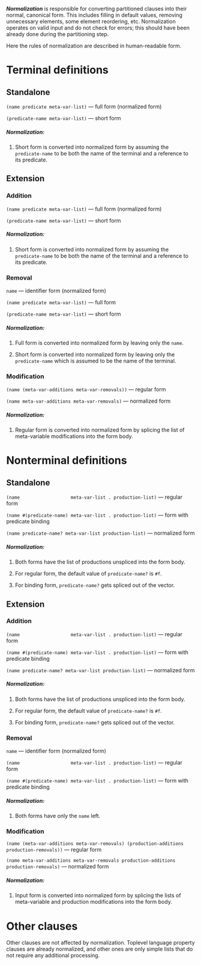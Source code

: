 _**Normalization**_ is responsible for converting partitioned clauses into
their normal, canonical form. This includes filling in default values, removing
unnecessary elements, some element reordering, etc. Normalization operates on
valid input and do not check for errors; this should have been already done
during the partitioning step.

Here the rules of normalization are described in human-readable form.


Terminal definitions
====================

Standalone
----------

`(name predicate meta-var-list)` — full form (normalized form)

`(predicate-name meta-var-list)` — short form

##### _Normalization_: #######################

 1. Short form is converted into normalized form by assuming the
    `predicate-name` to be both the name of the terminal and a reference
    to its predicate.


Extension
---------

### Addition

`(name predicate meta-var-list)` — full form (normalized form)

`(predicate-name meta-var-list)` — short form

##### _Normalization_: #######################

 1. Short form is converted into normalized form by assuming the
    `predicate-name` to be both the name of the terminal and a reference
    to its predicate.


### Removal

`name` — identifier form (normalized form)

`(name predicate meta-var-list)` — full form

`(predicate-name meta-var-list)` — short form

##### _Normalization_: #######################

 1. Full form is converted into normalized form by leaving only the `name`.

 2. Short form is converted into normalized form by leaving only the
    `predicate-name` which is assumed to be the name of the terminal.


### Modification

`(name (meta-var-additions meta-var-removals))` — regular form

`(name meta-var-additions meta-var-removals)` — normalized form

##### _Normalization_: #######################

 1. Regular form is converted into normalized form by splicing the list of
    meta-variable modifications into the form body.



Nonterminal definitions
=======================

Standalone
----------

`(name                   meta-var-list . production-list)` — regular form

`(name #(predicate-name) meta-var-list . production-list)` — form with predicate binding

`(name predicate-name? meta-var-list production-list)` — normalized form

##### _Normalization_: #######################

 1. Both forms have the list of productions unspliced into the form body.

 2. For regular form, the default value of `predicate-name?` is `#f`.

 3. For binding form, `predicate-name?` gets spliced out of the vector.


Extension
---------

### Addition

`(name                   meta-var-list . production-list)` — regular form

`(name #(predicate-name) meta-var-list . production-list)` — form with predicate binding

`(name predicate-name? meta-var-list production-list)` — normalized form

##### _Normalization_: #######################

 1. Both forms have the list of productions unspliced into the form body.

 2. For regular form, the default value of `predicate-name?` is `#f`.

 3. For binding form, `predicate-name?` gets spliced out of the vector.


### Removal

`name` — identifier form (normalized form)

`(name                   meta-var-list . production-list)` — regular form

`(name #(predicate-name) meta-var-list . production-list)` — form with predicate binding

##### _Normalization_: #######################

 1. Both forms have only the `name` left.


### Modification

`(name (meta-var-additions meta-var-removals) (production-additions production-removals))` — regular form

`(name meta-var-additions meta-var-removals production-additions production-removals)` — normalized form

##### _Normalization_: #######################

 1. Input form is converted into normalized form by splicing the lists of
    meta-variable and production modifications into the form body.


Other clauses
=============

Other clauses are not affected by normalization. Toplevel language property
clauses are already normalized, and other ones are only simple lists that do
not require any additional processing.

